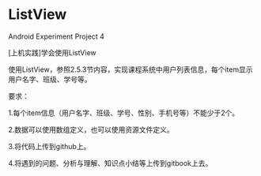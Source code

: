 # ListView
Android Experiment Project 4

[上机实践]学会使用ListView

使用ListView，参照2.5.3节内容，实现课程系统中用户列表信息，每个item显示用户名字、班级、学号等。

要求：

1.每个item信息（用户名字、班级、学号、性别、手机号等）不能少于2个。

2.数据可以使用数组定义，也可以使用资源文件定义。

3.将代码上传到github上。

4.将遇到的问题、分析与理解、知识点小结等上传到gitbook上去。
